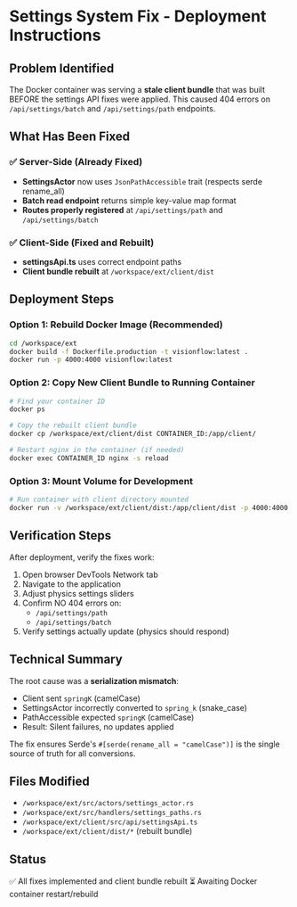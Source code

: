 # Settings System Fix - Deployment Instructions

## Problem Identified
The Docker container was serving a **stale client bundle** that was built BEFORE the settings API fixes were applied. This caused 404 errors on `/api/settings/batch` and `/api/settings/path` endpoints.

## What Has Been Fixed

### ✅ Server-Side (Already Fixed)
- **SettingsActor** now uses `JsonPathAccessible` trait (respects serde rename_all)
- **Batch read endpoint** returns simple key-value map format
- **Routes properly registered** at `/api/settings/path` and `/api/settings/batch`

### ✅ Client-Side (Fixed and Rebuilt)
- **settingsApi.ts** uses correct endpoint paths
- **Client bundle rebuilt** at `/workspace/ext/client/dist`

## Deployment Steps

### Option 1: Rebuild Docker Image (Recommended)
```bash
cd /workspace/ext
docker build -f Dockerfile.production -t visionflow:latest .
docker run -p 4000:4000 visionflow:latest
```

### Option 2: Copy New Client Bundle to Running Container
```bash
# Find your container ID
docker ps

# Copy the rebuilt client bundle
docker cp /workspace/ext/client/dist CONTAINER_ID:/app/client/

# Restart nginx in the container (if needed)
docker exec CONTAINER_ID nginx -s reload
```

### Option 3: Mount Volume for Development
```bash
# Run container with client directory mounted
docker run -v /workspace/ext/client/dist:/app/client/dist -p 4000:4000 visionflow:latest
```

## Verification Steps

After deployment, verify the fixes work:

1. Open browser DevTools Network tab
2. Navigate to the application
3. Adjust physics settings sliders
4. Confirm NO 404 errors on:
   - `/api/settings/path` 
   - `/api/settings/batch`
5. Verify settings actually update (physics should respond)

## Technical Summary

The root cause was a **serialization mismatch**:
- Client sent `springK` (camelCase)
- SettingsActor incorrectly converted to `spring_k` (snake_case)
- PathAccessible expected `springK` (camelCase)
- Result: Silent failures, no updates applied

The fix ensures Serde's `#[serde(rename_all = "camelCase")]` is the single source of truth for all conversions.

## Files Modified
- `/workspace/ext/src/actors/settings_actor.rs`
- `/workspace/ext/src/handlers/settings_paths.rs`
- `/workspace/ext/client/src/api/settingsApi.ts`
- `/workspace/ext/client/dist/*` (rebuilt bundle)

## Status
✅ All fixes implemented and client bundle rebuilt
⏳ Awaiting Docker container restart/rebuild